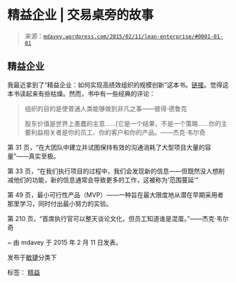 <!--yml

分类：未分类

日期：2024-05-18 05:44:02

-->

# 精益企业 | 交易桌旁的故事

> 来源：[`mdavey.wordpress.com/2015/02/11/lean-enterprise/#0001-01-01`](https://mdavey.wordpress.com/2015/02/11/lean-enterprise/#0001-01-01)

## 精益企业

我最近拿到了“精益企业：如何实现高绩效组织的规模创新”这本书。[链接](http://www.amazon.co.uk/Lean-Enterprise-Performance-Organizations-Innovate/dp/1449368425)。觉得这本书读起来有些枯燥。然而，书中有一些经典的评论：

> 组织的目的是使普通人类能够做到非凡之事——彼得·德鲁克
> 
> 股东价值是世界上愚蠢的主意……[它是一个结果，不是一个策略……你的主要利益相关者是你的员工、你的客户和你的产品。——杰克·韦尔奇

第 31 页，“在大团队中建立并试图保持有效的沟通消耗了大型项目大量的容量”——真实至极。

第 33 页，“在我们执行项目的过程中，我们会发现新的信息——但既然没人想削减他们的功能，新的信息通常会导致更多的工作，这被称为‘范围蔓延’”

第 49 页，最小可行性产品（MVP）——一种旨在最大限度地从潜在早期采用者那里学习，同时付出最小努力的实验。

第 210 页，“首席执行官可以整天谈论文化，但员工知道谁是混蛋。”——杰克·韦尔奇

~ 由 mdavey 于 2015 年 2 月 11 日发表。

发布于[敏捷](https://mdavey.wordpress.com/category/agile/)分类下

标签： [精益](https://mdavey.wordpress.com/tag/lean/)
